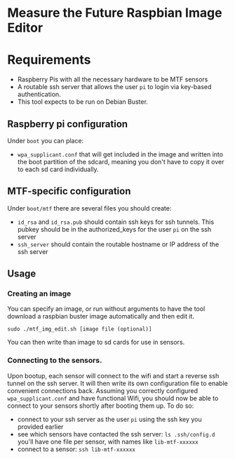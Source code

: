 # Measure the Future Raspbian Image Editor

# Requirements

  - Raspberry Pis with all the necessary hardware to be MTF sensors
  - A routable ssh server that allows the user `pi` to login via key-based authentication.
  - This tool expects to be run on Debian Buster.

## Raspberry pi configuration
Under `boot` you can place:

  - `wpa_supplicant.conf` that will get included in the image and written into the boot partition of the sdcard, meaning you don't have to copy it over to each sd card individually.

## MTF-specific configuration
Under `boot/mtf` there are several files you should create:

  - `id_rsa` and `id_rsa.pub` should contain ssh keys for ssh tunnels. This pubkey should be in the authorized_keys for the user `pi` on the ssh server
  - `ssh_server` should contain the routable hostname or IP address of the ssh server

## Usage

### Creating an image

You can specify an image, or run without arguments to have the tool download a raspbian buster image automatically and then edit it.

`sudo ./mtf_img_edit.sh [image file (optional)]`

You can then write than image to sd cards for use in sensors.

### Connecting to the sensors.

Upon bootup, each sensor will connect to the wifi and start a reverse ssh tunnel on the ssh server. It will then write its own configuration file to enable convenient connections back.
Assuming you correctly configured `wpa_supplicant.conf` and have functional Wifi, you should now be able to connect to your sensors shortly after booting them up.
To do so:
  - connect to your ssh server as the user `pi` using the ssh key you provided earlier
  - see which sensors have contacted the ssh server: `ls .ssh/config.d` you'll have one file per sensor, with names like `lib-mtf-xxxxxx`
  - connect to a sensor: `ssh lib-mtf-xxxxxx`
